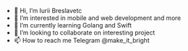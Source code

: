 - 👋 Hi, I’m Iurii Breslavetc
- 👀 I’m interested in mobile and web development and more
- 🌱 I’m currently learning Golang and Swift
- 💞️ I’m looking to collaborate on interesting project
- 📫 How to reach me Telegram @make_it_bright

<!---
MakeItBright/MakeItBright is a ✨ special ✨ repository because its `README.md` (this file) appears on your GitHub profile.
You can click the Preview link to take a look at your changes.
--->

